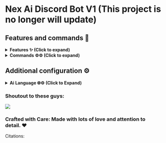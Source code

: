 # Nex Ai Discord Bot V1 (This project is no longer will update)

## Features and commands 🌟

<details>
<summary><strong>Features ✨ (Click to expand)</strong></summary>

- [x] Has an AI (You need to get the API key from Hecker API <Hecker AI Discord - https://discord.gg/PCUgRMjtNm>)
- [x] Lots of commands (More coming soon! :D)
- [x] Ecomoney
- [x] Modding bot
- [x] Fun
- [x] 8ball
- [x] Free

</details>

<details>
<summary><strong>Commands ⚙️⚙️ (Click to expand)</strong></summary>

### Admin Commands:
- `autorole`: Add a role to be assigned automatically to new members.
- `autoroleremove`: Remove a role from the auto-role list.
- `ban`: Bans a user from the server (admin only).
- `banlist`: Lists all banned users from the server.
- `kick`: Kick a user from the server.
- `lock`: Locks a channel.
- `mute`: Mutes a user in the server.
- `poll`: Creates a yes/no poll.
- `purge`: Deletes a specified number of messages.
- `removewarn`: Removes a warning from a user.
- `serverlist`: Lists the servers the bot is currently in.
- `ticketclose`: Closes a ticket channel (admin only).
- `timeout`: Temporarily restricts a user from sending messages in the current channel.
- `unban`: Unbans a user from the server.
- `unlock`: Unlocks a channel.
- `unmute`: Unmutes a user, allowing them to send messages again.
- `untimeout`: Removes the timeout from a user in the current channel.
- `warn`: Warns a user.

### User Commands:
- `afk`: Mark yourself as AFK.
- `avatar`: Displays the avatar of a user.
- `help`: Displays a list of all available commands.
- `invites`: Displays the number of invites a user has.
- `joke`: Fetches a random joke from your API and displays it.
- `ping`: Displays the bot's latency and API latency.
- `quote`: Fetches a random quote from an API and displays it.
- `remind`: Sets a reminder for a specified duration.
- `serverinfo`: Displays information about the server.
- `ticketcreate`: Creates a new ticket for support.
- `translate`: Translates text to a specified language.
- `uptime`: Displays the bot's uptime.
- `userinfo`: Displays information about a user.
- `weather`: Displays weather information for a specified location.

### Echomoney Commands:
- `balance`: Check your current balance.
- `coinflip`: Flip a coin to win or lose money.
- `daily`: Claim your daily coins.
- `moneygive`: Give money to another user.

</details>

## Additional configuration ⚙️

<details>
<summary><strong>Ai Language 🌐⚙️ (Click to Expand)</strong></summary>

- `en` - English 🇺🇸

</details>

### Shoutout to these guys:

<a href="https://github.com/NethukaNethsaraGithub/Discord-Bot/graphs/contributors">
  <img src="https://contrib.rocks/image?repo=NethukaNethsaraGithub/Discord-Bot" />
</a>

### Crafted with Care: Made with lots of love and attention to detail. ❤️

Citations:
